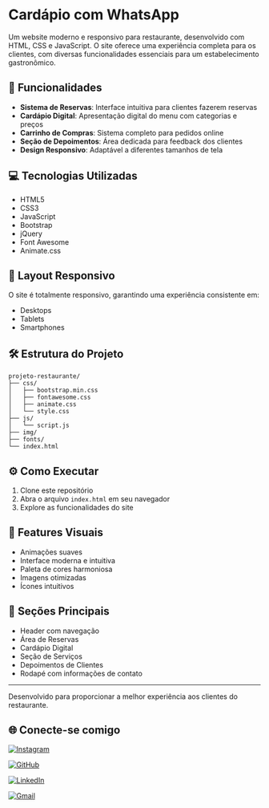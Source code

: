 # Cardápio com WhatsApp

Um website moderno e responsivo para restaurante, desenvolvido com HTML, CSS e JavaScript. O site oferece uma experiência completa para os clientes, com diversas funcionalidades essenciais para um estabelecimento gastronômico.

## 🚀 Funcionalidades

- **Sistema de Reservas**: Interface intuitiva para clientes fazerem reservas
- **Cardápio Digital**: Apresentação digital do menu com categorias e preços
- **Carrinho de Compras**: Sistema completo para pedidos online
- **Seção de Depoimentos**: Área dedicada para feedback dos clientes
- **Design Responsivo**: Adaptável a diferentes tamanhos de tela

## 💻 Tecnologias Utilizadas

- HTML5
- CSS3
- JavaScript
- Bootstrap
- jQuery
- Font Awesome
- Animate.css

## 📱 Layout Responsivo

O site é totalmente responsivo, garantindo uma experiência consistente em:
- Desktops
- Tablets
- Smartphones

## 🛠️ Estrutura do Projeto

```
projeto-restaurante/
├── css/
│   ├── bootstrap.min.css
│   ├── fontawesome.css
│   ├── animate.css
│   └── style.css
├── js/
│   └── script.js
├── img/
├── fonts/
└── index.html
```

## ⚙️ Como Executar

1. Clone este repositório
2. Abra o arquivo `index.html` em seu navegador
3. Explore as funcionalidades do site

## 🎨 Features Visuais

- Animações suaves
- Interface moderna e intuitiva
- Paleta de cores harmoniosa
- Imagens otimizadas
- Ícones intuitivos

## 📌 Seções Principais

- Header com navegação
- Área de Reservas
- Cardápio Digital
- Seção de Serviços
- Depoimentos de Clientes
- Rodapé com informações de contato

---

Desenvolvido para proporcionar a melhor experiência aos clientes do restaurante.

## 🌐 Conecte-se comigo

[![Instagram](https://img.shields.io/badge/Instagram-%23E4405F.svg?style=for-the-badge&logo=instagram&logoColor=white)](https://www.instagram.com/kaian.freitas/)

[![GitHub](https://img.shields.io/badge/GitHub-%23121011.svg?style=for-the-badge&logo=github&logoColor=white)](https://github.com/KaianFreitas)

[![LinkedIn](https://img.shields.io/badge/LinkedIn-%230077B5.svg?style=for-the-badge&logo=linkedin&logoColor=white)](https://www.linkedin.com/in/kaianfreitas/)

[![Gmail](https://img.shields.io/badge/Gmail-333333?style=for-the-badge&logo=gmail&logoColor=red)](mailto:kaianfreitasm@gmail.com)
